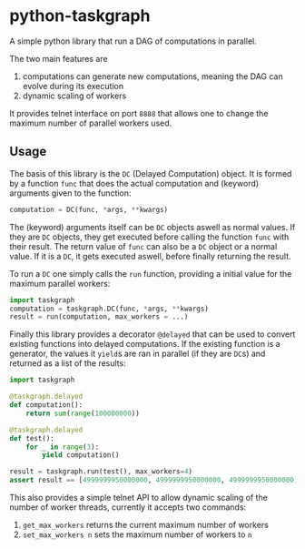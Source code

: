# python-taskgraph
A simple python library that run a DAG of computations in parallel.

The two main features are
1. computations can generate new computations, meaning the DAG can evolve during its execution
2. dynamic scaling of workers

It provides telnet interface on port `8888` that allows one to change the maximum number of parallel workers used.

## Usage
The basis of this library is the `DC` (Delayed Computation) object. It is formed by a function `func` that does the actual computation and (keyword) arguments given to the function:
```python
computation = DC(func, *args, **kwargs)
```
The (keyword) arguments itself can be `DC` objects aswell as normal values. If they are `DC` objects,
they get executed before calling the function `func` with their result. 
The return value of `func` can also be a `DC` object or a normal value. If it is a `DC`, it gets executed aswell, before finally returning the result. 

To run a `DC` one simply calls the `run` function, providing a initial value for the maximum parallel workers:
```python
import taskgraph
computation = taskgraph.DC(func, *args, **kwargs)
result = run(computation, max_workers = ...)
```

Finally this library provides a decorator `@delayed` that can be used to convert existing functions
into delayed computations. If the existing function is a generator, the values it `yield`s are
ran in parallel (if they are `DC`s) and returned as a list of the results:

```python
import taskgraph

@taskgraph.delayed
def computation():
    return sum(range(100000000))

@taskgraph.delayed
def test():
    for _ in range(3):
        yield computation()

result = taskgraph.run(test(), max_workers=4)
assert result == [4999999950000000, 4999999950000000, 4999999950000000]
```

This also provides a simple telnet API to allow dynamic scaling of the number of worker threads,
currently it accepts two commands:
1. `get_max_workers` returns the current maximum number of workers
2. `set_max_workers n` sets the maximum number of workers to `n`
